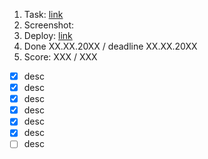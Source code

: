 1. Task: [link](https://github.com/)
2. Screenshot:
3. Deploy: [link](https://github.com/)
4. Done XX.XX.20XX / deadline XX.XX.20XX
5. Score: XXX / XXX

- [x] desc
- [x] desc
- [x] desc
- [x] desc
- [x] desc
- [x] desc
- [ ] desc
